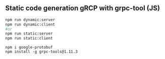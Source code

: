## Static code generation gRCP with grpc-tool (JS)

```bash
npm run dynamic:server
npm run dynamic:client
#or
npm run static:server
npm run static:client
```

```
npm i google-protobuf
npm install -g grpc-tools@1.11.3
```
